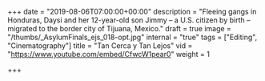 +++
date = "2019-08-06T07:00:00+00:00"
description = "Fleeing gangs in Honduras, Daysi and her 12-year-old son Jimmy – a U.S. citizen by birth – migrated to the border city of Tijuana, Mexico."
draft = true
image = "/thumbs/_AsylumFinals_ejs_018-opt.jpg"
internal = "true"
tags = ["Editing", "Cinematography"]
title = "Tan Cerca y Tan Lejos"
vid = "https://www.youtube.com/embed/CfwcW1pear0"
weight = 1

+++
